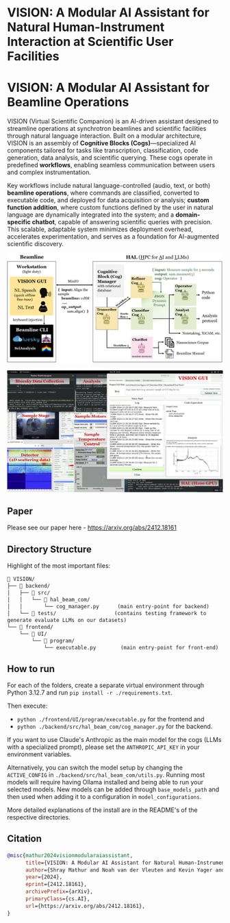 # VISION: A Modular AI Assistant for Natural Human-Instrument Interaction at Scientific User Facilities
# VISION: A Modular AI Assistant for Beamline Operations

VISION (Virtual Scientific Companion) is an AI-driven assistant designed to streamline operations at synchrotron beamlines and scientific facilities through natural language interaction. Built on a modular architecture, VISION is an assembly of **Cognitive Blocks (Cogs)**—specialized AI components tailored for tasks like transcription, classification, code generation, data analysis, and scientific querying. These cogs operate in predefined **workflows**, enabling seamless communication between users and complex instrumentation.

Key workflows include natural language-controlled (audio, text, or both) **beamline operations**, where commands are classified, converted to executable code, and deployed for data acquisition or analysis; **custom function addition**, where custom functions defined by the user in natural language are dynamically integrated into the system; and a **domain-specific chatbot**, capable of answering scientific queries with precision. This scalable, adaptable system minimizes deployment overhead, accelerates experimentation, and serves as a foundation for AI-augmented scientific discovery.

![VISION Architecture](images/vision_architecture.png "VISION Modular Architecture")

![NSLS-II Deployment](images/vision_demo.png "NSLS-II GUI Deployment")

## Paper
Please see our paper here - https://arxiv.org/abs/2412.18161

## Directory Structure
Highlight of the most important files:
```
📁 VISION/
├── 📁 backend/
│   ├── 📁 src/
│   │   └── 📁 hal_beam_com/
│   │       └── cog_manager.py      (main entry-point for backend)
│   └── 📁 tests/                   (contains testing framework to generate evaluate LLMs on our datasets)
└── 📁 frontend/
    └── 📁 UI/
        └── 📁 program/
            └── executable.py        (main entry-point for front-end)
```

## How to run
For each of the folders, create a separate virtual environment through Python 3.12.7 and run `pip install -r ./requirements.txt`.

Then execute:
* `python ./frontend/UI/program/executable.py` for the frontend and 
* `python ./backend/src/hal_beam_com/cog_manager.py` for the backend.

If you want to use Claude's Anthropic as the main model for the cogs (LLMs with a specialized prompt), please set the `ANTHROPIC_API_KEY` in your environment variables. 

Alternatively, you can switch the model setup by changing the `ACTIVE_CONFIG` in `./backend/src/hal_beam_com/utils.py`. Running most models will require having Ollama installed and being able to run your selected models. New models can be added through `base_models_path` and then used when adding it to a configuration in `model_configurations`.

More detailed explanations of the install are in the README's of the respective directories.

## Citation
```bibtex
@misc{mathur2024visionmodularaiassistant,
      title={VISION: A Modular AI Assistant for Natural Human-Instrument Interaction at Scientific User Facilities}, 
      author={Shray Mathur and Noah van der Vleuten and Kevin Yager and Esther Tsai},
      year={2024},
      eprint={2412.18161},
      archivePrefix={arXiv},
      primaryClass={cs.AI},
      url={https://arxiv.org/abs/2412.18161}, 
}
```